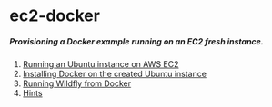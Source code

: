# ec2-docker
##### Provisioning a Docker example running on an EC2 fresh instance.
 
 
   1. [Running an Ubuntu instance on AWS EC2](ec2-instance.md)
   2. [Installing Docker on the created Ubuntu instance](docker-install.md)
   3. [Running Wildfly from Docker](running-wildfly.md) 
   4. [Hints](hints.md) 
    
 
      
  
